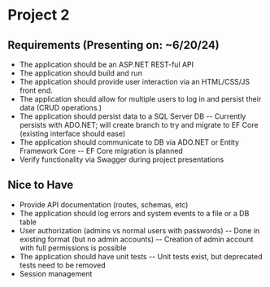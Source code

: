 # Project 2

## Requirements (Presenting on: ~6/20/24)

- The application should be an ASP.NET REST-ful API
- The application should build and run
- The application should provide user interaction via an HTML/CSS/JS front end.
- The application should allow for multiple users to log in and persist their data (CRUD operations.)
- The application should persist data to a SQL Server DB
-- Currently persists with ADO.NET; will create branch to try and migrate to EF Core (existing interface should ease)
- The application should communicate to DB via ADO.NET or Entity Framework Core
-- EF Core migration is planned
- Verify functionality via Swagger during project presentations

## Nice to Have

- Provide API documentation (routes, schemas, etc)
- The application should log errors and system events to a file or a DB table
- User authorization (admins vs normal users with passwords)
-- Done in existing format (but no admin accounts)
-- Creation of admin account with full permissions is possible
- The application should have unit tests
-- Unit tests exist, but deprecated tests need to be removed
- Session management
